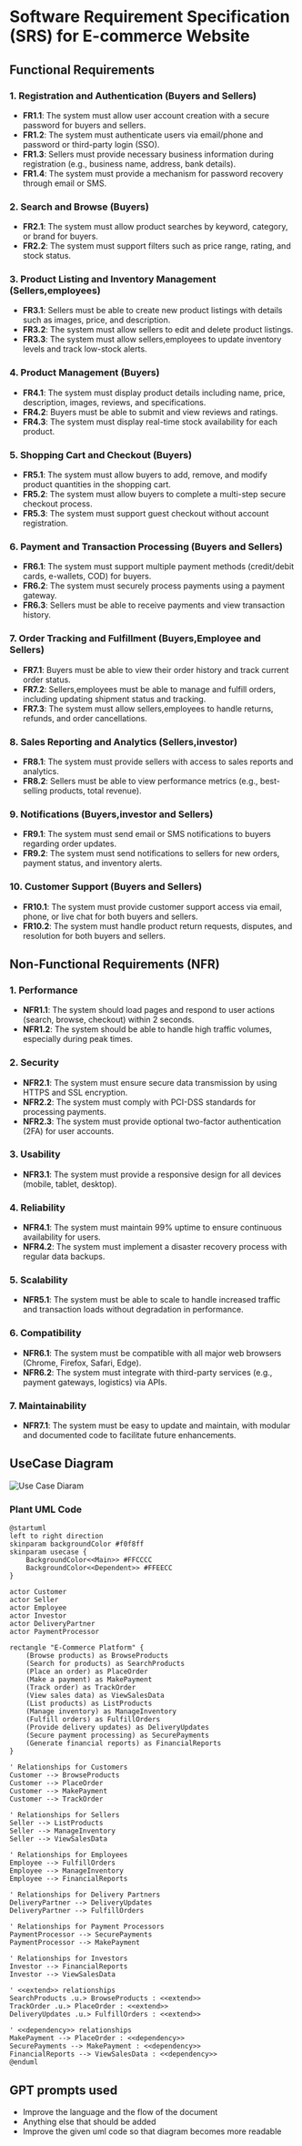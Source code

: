 # Software Requirement Specification (SRS) for E-commerce Website

## Functional Requirements

### 1. Registration and Authentication (Buyers and Sellers)
- **FR1.1**: The system must allow user account creation with a secure password for buyers and sellers.
- **FR1.2**: The system must authenticate users via email/phone and password or third-party login (SSO).
- **FR1.3**: Sellers must provide necessary business information during registration (e.g., business name, address, bank details).
- **FR1.4**: The system must provide a mechanism for password recovery through email or SMS.

### 2. Search and Browse (Buyers)
- **FR2.1**: The system must allow product searches by keyword, category, or brand for buyers.
- **FR2.2**: The system must support filters such as price range, rating, and stock status.


### 3. Product Listing and Inventory Management (Sellers,employees)
- **FR3.1**: Sellers must be able to create new product listings with details such as images, price, and description.
- **FR3.2**: The system must allow sellers to edit and delete product listings.
- **FR3.3**: The system must allow sellers,employees to update inventory levels and track low-stock alerts.

### 4. Product Management (Buyers)
- **FR4.1**: The system must display product details including name, price, description, images, reviews, and specifications.
- **FR4.2**: Buyers must be able to submit and view reviews and ratings.
- **FR4.3**: The system must display real-time stock availability for each product.

### 5. Shopping Cart and Checkout (Buyers)
- **FR5.1**: The system must allow buyers to add, remove, and modify product quantities in the shopping cart.
- **FR5.2**: The system must allow buyers to complete a multi-step secure checkout process.
- **FR5.3**: The system must support guest checkout without account registration.

### 6. Payment and Transaction Processing (Buyers and Sellers)
- **FR6.1**: The system must support multiple payment methods (credit/debit cards, e-wallets, COD) for buyers.
- **FR6.2**: The system must securely process payments using a payment gateway.
- **FR6.3**: Sellers must be able to receive payments and view transaction history.

### 7. Order Tracking and Fulfillment (Buyers,Employee and Sellers)
- **FR7.1**: Buyers must be able to view their order history and track current order status.
- **FR7.2**: Sellers,employees must be able to manage and fulfill orders, including updating shipment status and tracking.
- **FR7.3**: The system must allow sellers,employees to handle returns, refunds, and order cancellations.

### 8. Sales Reporting and Analytics (Sellers,investor)
- **FR8.1**: The system must provide sellers with access to sales reports and analytics.
- **FR8.2**: Sellers must be able to view performance metrics (e.g., best-selling products, total revenue).

### 9. Notifications (Buyers,investor and Sellers)
- **FR9.1**: The system must send email or SMS notifications to buyers regarding order updates.
- **FR9.2**: The system must send notifications to sellers for new orders, payment status, and inventory alerts.

### 10. Customer Support (Buyers and Sellers)
- **FR10.1**: The system must provide customer support access via email, phone, or live chat for both buyers and sellers.
- **FR10.2**: The system must handle product return requests, disputes, and resolution for both buyers and sellers.

## Non-Functional Requirements (NFR)

### 1. Performance
- **NFR1.1**: The system should load pages and respond to user actions (search, browse, checkout) within 2 seconds.
- **NFR1.2**: The system should be able to handle high traffic volumes, especially during peak times.

### 2. Security
- **NFR2.1**: The system must ensure secure data transmission by using HTTPS and SSL encryption.
- **NFR2.2**: The system must comply with PCI-DSS standards for processing payments.
- **NFR2.3**: The system must provide optional two-factor authentication (2FA) for user accounts.

### 3. Usability
- **NFR3.1**: The system must provide a responsive design for all devices (mobile, tablet, desktop).
  
### 4. Reliability
- **NFR4.1**: The system must maintain 99% uptime to ensure continuous availability for users.
- **NFR4.2**: The system must implement a disaster recovery process with regular data backups.

### 5. Scalability
- **NFR5.1**: The system must be able to scale to handle increased traffic and transaction loads without degradation in performance.

### 6. Compatibility
- **NFR6.1**: The system must be compatible with all major web browsers (Chrome, Firefox, Safari, Edge).
- **NFR6.2**: The system must integrate with third-party services (e.g., payment gateways, logistics) via APIs.

### 7. Maintainability
- **NFR7.1**: The system must be easy to update and maintain, with modular and documented code to facilitate future enhancements.

## UseCase Diagram

![Use Case Diaram](UseCase_Diagram.png)

### Plant UML Code
```
@startuml
left to right direction
skinparam backgroundColor #f0f8ff
skinparam usecase {
    BackgroundColor<<Main>> #FFCCCC
    BackgroundColor<<Dependent>> #FFEECC
}

actor Customer
actor Seller
actor Employee
actor Investor
actor DeliveryPartner
actor PaymentProcessor

rectangle "E-Commerce Platform" {
    (Browse products) as BrowseProducts
    (Search for products) as SearchProducts
    (Place an order) as PlaceOrder
    (Make a payment) as MakePayment
    (Track order) as TrackOrder
    (View sales data) as ViewSalesData
    (List products) as ListProducts
    (Manage inventory) as ManageInventory
    (Fulfill orders) as FulfillOrders
    (Provide delivery updates) as DeliveryUpdates
    (Secure payment processing) as SecurePayments
    (Generate financial reports) as FinancialReports
}

' Relationships for Customers
Customer --> BrowseProducts
Customer --> PlaceOrder
Customer --> MakePayment
Customer --> TrackOrder

' Relationships for Sellers
Seller --> ListProducts
Seller --> ManageInventory
Seller --> ViewSalesData

' Relationships for Employees
Employee --> FulfillOrders
Employee --> ManageInventory
Employee --> FinancialReports

' Relationships for Delivery Partners
DeliveryPartner --> DeliveryUpdates
DeliveryPartner --> FulfillOrders

' Relationships for Payment Processors
PaymentProcessor --> SecurePayments
PaymentProcessor --> MakePayment

' Relationships for Investors
Investor --> FinancialReports
Investor --> ViewSalesData

' <<extend>> relationships
SearchProducts .u.> BrowseProducts : <<extend>>
TrackOrder .u.> PlaceOrder : <<extend>>
DeliveryUpdates .u.> FulfillOrders : <<extend>>

' <<dependency>> relationships
MakePayment --> PlaceOrder : <<dependency>>
SecurePayments --> MakePayment : <<dependency>>
FinancialReports --> ViewSalesData : <<dependency>>
@enduml
```


## GPT prompts used
- Improve the language and the flow of the document 
- Anything else that should be added 
- Improve the given uml code so that diagram becomes more readable
